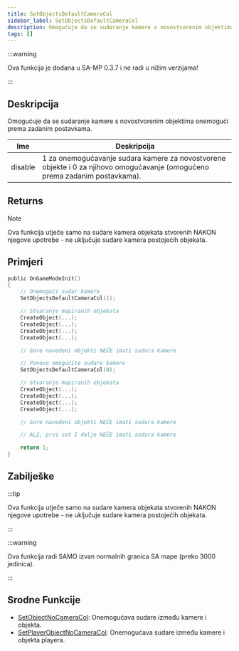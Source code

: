 ```yaml
---
title: SetObjectsDefaultCameraCol
sidebar_label: SetObjectsDefaultCameraCol
description: Omogućuje da se sudaranje kamere s novostvorenim objektima onemogući prema zadanim postavkama.
tags: []
---
```


:::warning

Ova funkcija je dodana u SA-MP 0.3.7 i ne radi u nižim verzijama!

:::

## Deskripcija

Omogućuje da se sudaranje kamere s novostvorenim objektima onemogući prema zadanim postavkama.

| Ime     | Deskripcija                                                                                                                 |
| ------- | --------------------------------------------------------------------------------------------------------------------------- |
| disable | 1 za onemogućavanje sudara kamere za novostvorene objekte i 0 za njihovo omogućavanje (omogućeno prema zadanim postavkama). |

## Returns

Note

Ova funkcija utječe samo na sudare kamera objekata stvorenih NAKON njegove upotrebe - ne uključuje sudare kamera postojećih objekata.

## Primjeri

```c
public OnGameModeInit()
{
    // Onemogući sudar kamere
    SetObjectsDefaultCameraCol(1);

    // Stvaranje mapiranih objekata
    CreateObject(...);
    CreateObject(...);
    CreateObject(...);
    CreateObject(...);

    // Gore navedeni objekti NEĆE imati sudara kamere

    // Ponovo omogućite sudare kamere
    SetObjectsDefaultCameraCol(0);

    // Stvaranje mapiranih objekata
    CreateObject(...);
    CreateObject(...);
    CreateObject(...);
    CreateObject(...);

    // Gore navedeni objekti NEĆE imati sudara kamere

    // ALI, prvi set I dalje NEĆE imati sudara kamere

    return 1;
}
```

## Zabilješke

:::tip

Ova funkcija utječe samo na sudare kamera objekata stvorenih NAKON njegove upotrebe - ne uključuje sudare kamera postojećih objekata.

:::

:::warning

Ova funkcija radi SAMO izvan normalnih granica SA mape (preko 3000 jedinica).

:::

## Srodne Funkcije

- [SetObjectNoCameraCol](SetObjectNoCameraCol): Onemogućava sudare između kamere i objekta.
- [SetPlayerObjectNoCameraCol](SetPlayerObjectNoCameraCol): Onemogućava sudare između kamere i objekta playera.
